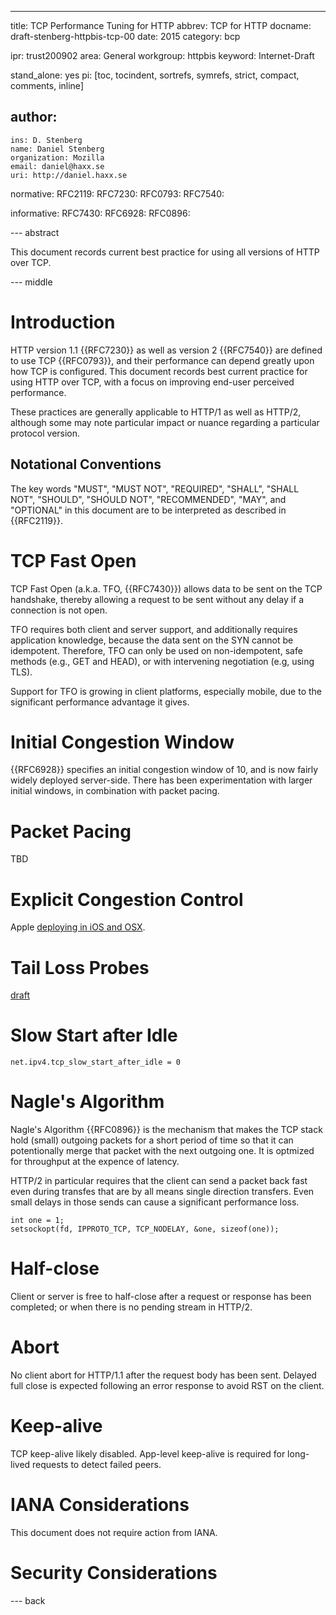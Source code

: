 ---
title: TCP Performance Tuning for HTTP
abbrev: TCP for HTTP
docname: draft-stenberg-httpbis-tcp-00
date: 2015
category: bcp

ipr: trust200902
area: General
workgroup: httpbis
keyword: Internet-Draft

stand_alone: yes
pi: [toc, tocindent, sortrefs, symrefs, strict, compact, comments, inline]

author:
 -
    ins: D. Stenberg
    name: Daniel Stenberg
    organization: Mozilla
    email: daniel@haxx.se
    uri: http://daniel.haxx.se

normative:
  RFC2119:
  RFC7230:
  RFC0793:
  RFC7540:

informative:
  RFC7430:
  RFC6928:
  RFC0896:

--- abstract

This document records current best practice for using all versions of HTTP over TCP.

--- middle

# Introduction

HTTP version 1.1 {{RFC7230}} as well as version 2 {{RFC7540}} are defined to
use TCP {{RFC0793}}, and their performance can depend greatly upon how TCP is
configured. This document records best current practice for using HTTP over
TCP, with a focus on improving end-user perceived performance.

These practices are generally applicable to HTTP/1 as well as HTTP/2, although
some may note particular impact or nuance regarding a particular protocol
version.

## Notational Conventions

The key words "MUST", "MUST NOT", "REQUIRED", "SHALL", "SHALL NOT", "SHOULD",
"SHOULD NOT", "RECOMMENDED", "MAY", and "OPTIONAL" in this document are to be
interpreted as described in {{RFC2119}}.


# TCP Fast Open

TCP Fast Open (a.k.a. TFO, {{RFC7430}}) allows data to be sent on the TCP
handshake, thereby allowing a request to be sent without any delay if a
connection is not open.

TFO requires both client and server support, and additionally requires
application knowledge, because the data sent on the SYN cannot be
idempotent. Therefore, TFO can only be used on non-idempotent, safe methods
(e.g., GET and HEAD), or with intervening negotiation (e.g, using TLS).

Support for TFO is growing in client platforms, especially mobile, due to the
significant performance advantage it gives.

# Initial Congestion Window

{{RFC6928}} specifies an initial congestion window of 10, and is now fairly
widely deployed server-side. There has been experimentation with larger
initial windows, in combination with packet pacing.

# Packet Pacing

TBD


# Explicit Congestion Control

Apple [deploying in iOS and OSX](https://developer.apple.com/videos/wwdc/2015/?id=719).


# Tail Loss Probes

[draft](http://tools.ietf.org/html/draft-dukkipati-tcpm-tcp-loss-probe-01)

# Slow Start after Idle

    net.ipv4.tcp_slow_start_after_idle = 0

# Nagle's Algorithm

Nagle's Algorithm {{RFC0896}} is the mechanism that makes the TCP stack hold
(small) outgoing packets for a short period of time so that it can
potentionally merge that packet with the next outgoing one. It is optmized for
throughput at the expence of latency.

HTTP/2 in particular requires that the client can send a packet back fast even
during transfes that are by all means single direction transfers. Even small
delays in those sends can cause a significant performance loss.

    int one = 1;
    setsockopt(fd, IPPROTO_TCP, TCP_NODELAY, &one, sizeof(one));


# Half-close

Client or server is free to half-close after a request or response has been
completed; or when there is no pending stream in HTTP/2.


# Abort

No client abort for HTTP/1.1 after the request body has been sent. Delayed
full close is expected following an error response to avoid RST on the client.


# Keep-alive

TCP keep-alive likely disabled. App-level keep-alive is required for
long-lived requests to detect failed peers.


# IANA Considerations

This document does not require action from IANA.

# Security Considerations


--- back
